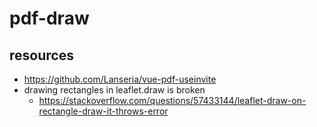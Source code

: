 # pdf-draw

## resources
- https://github.com/Lanseria/vue-pdf-useinvite
- drawing rectangles in leaflet.draw is broken
  - https://stackoverflow.com/questions/57433144/leaflet-draw-on-rectangle-draw-it-throws-error
